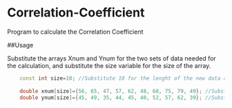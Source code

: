 # Correlation-Coefficient
Program to calculate the Correlation Coefficient

##Usage

Substitute the arrays Xnum and Ynum for the two sets of data needed for the calculation, and substitute the size variable for the size of the array.

```c++
    const int size=10; //Substitute 10 for the lenght of the new data array.
    
    double xnum[size]={56, 65, 47, 57, 62, 48, 68, 75, 79, 49}; //Substitute array for the first column
    double ynum[size]={45, 49, 35, 44, 45, 40, 52, 57, 62, 39}; //Substitute array for the second column
```
